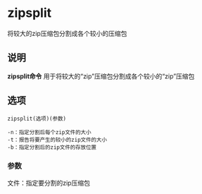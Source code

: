 zipsplit
===

将较大的zip压缩包分割成各个较小的压缩包

## 说明

**zipsplit命令** 用于将较大的“zip”压缩包分割成各个较小的“zip”压缩包

## 选项

```
zipsplit(选项)(参数)
```

  

```
-n：指定分割后每个zip文件的大小
-t：报告将要产生的较小的zip文件的大小
-b：指定分割后的zip文件的存放位置
```

### 参数  

文件：指定要分割的zip压缩包


